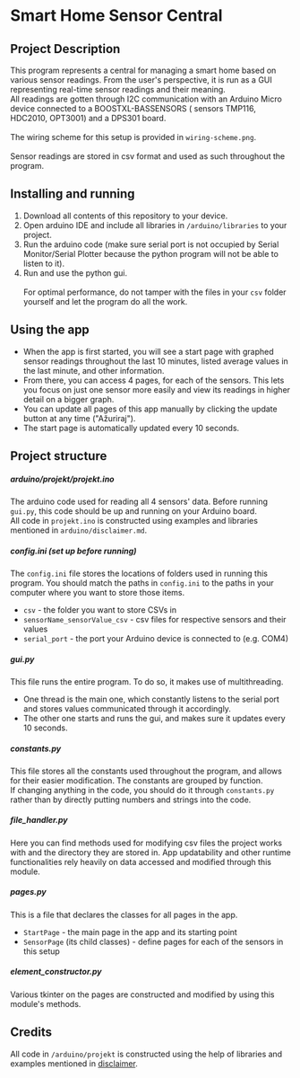 # Smart Home Sensor Central

## Project Description

This program represents a central for managing a smart home based on various sensor readings. From the user's
perspective, it is run as a GUI representing real-time sensor readings and their meaning. \
All readings are gotten through I2C communication with an Arduino Micro device connected to a BOOSTXL-BASSENSORS (
sensors TMP116, HDC2010, OPT3001) and a DPS301 board.  \
\
The wiring scheme for this setup is provided in `wiring-scheme.png`.\
\
Sensor readings are stored in csv format and used as such throughout the program.

## Installing and running

1. Download all contents of this repository to your device.
2. Open arduino IDE and include all libraries in `/arduino/libraries` to your project.
3. Run the arduino code (make sure serial port is not occupied by Serial Monitor/Serial Plotter because the python
   program will not be able to listen to it).
4. Run and use the python gui. \
   \
   For optimal performance, do not tamper with the files in your `csv` folder yourself and let the program do all the
   work.

## Using the app

* When the app is first started, you will see a start page with graphed sensor readings throughout the last 10 minutes,
  listed average values in the last minute, and other information.
* From there, you can access 4 pages, for each of the sensors. This lets you focus on just one sensor more easily and
  view its readings in higher detail on a bigger graph.
* You can update all pages of this app manually by clicking the update button at any time ("Ažuriraj").
* The start page is automatically updated every 10 seconds.

## Project structure

##### arduino/projekt/projekt.ino

The arduino code used for reading all 4 sensors' data. Before running `gui.py`, this code should be up and running on
your Arduino board. \
All code in `projekt.ino` is constructed using examples and libraries mentioned in
`arduino/disclaimer.md`.

##### config.ini *(set up before running)*

The `config.ini` file stores the locations of folders used in running this program. You should match the paths
in `config.ini` to the paths in your computer where you want to store those items.

* `csv` - the folder you want to store CSVs in
* `sensorName_sensorValue_csv` - csv files for respective sensors and their values
* `serial_port` - the port your Arduino device is connected to (e.g. COM4)

##### gui.py

This file runs the entire program. To do so, it makes use of multithreading.

* One thread is the main one, which constantly listens to the serial port and stores values communicated through it
  accordingly.
* The other one starts and runs the gui, and makes sure it updates every 10 seconds.

##### constants.py

This file stores all the constants used throughout the program, and allows for their easier modification. The constants
are grouped by function.\
If changing anything in the code, you should do it through `constants.py`
rather than by directly putting numbers and strings into the code.

##### file_handler.py

Here you can find methods used for modifying csv files the project works with and the directory they are stored in. App
updatability and other runtime functionalities rely heavily on data accessed and modified through this module.

##### pages.py

This is a file that declares the classes for all pages in the app.

* `StartPage` - the main page in the app and its starting point
* `SensorPage` (its child classes) - define pages for each of the sensors in this setup

##### element_constructor.py

Various tkinter on the pages are constructed and modified by using this module's methods.

## Credits

All code in `/arduino/projekt` is constructed using the help of libraries and examples mentioned
in [disclaimer](/arduino/disclaimer.md).